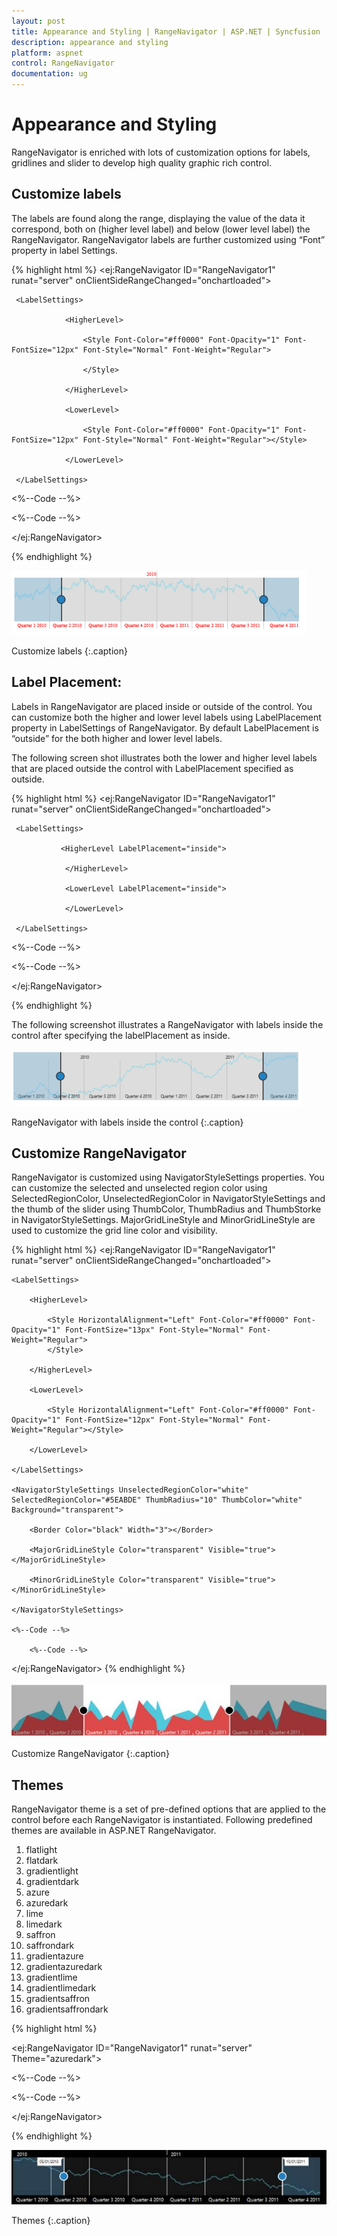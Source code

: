 ```yaml
---
layout: post
title: Appearance and Styling | RangeNavigator | ASP.NET | Syncfusion
description: appearance and styling
platform: aspnet
control: RangeNavigator
documentation: ug
---
```


# Appearance and Styling

RangeNavigator is enriched with lots of customization options for labels, gridlines and slider to develop high quality graphic rich control.

## Customize labels

The labels are found along the range, displaying the value of the data it correspond, both on (higher level label) and below (lower level label) the RangeNavigator. RangeNavigator labels are further customized using “Font” property in label Settings. 

{% highlight html %}
<ej:RangeNavigator ID="RangeNavigator1" runat="server" onClientSideRangeChanged="onchartloaded">

     <LabelSettings>

                <HigherLevel>

                    <Style Font-Color="#ff0000" Font-Opacity="1" Font-FontSize="12px" Font-Style="Normal" Font-Weight="Regular">                        

                    </Style>

                </HigherLevel>

                <LowerLevel>

                    <Style Font-Color="#ff0000" Font-Opacity="1" Font-FontSize="12px" Font-Style="Normal" Font-Weight="Regular"></Style>

                </LowerLevel>

     </LabelSettings>

  <%--Code --%>

  <%--Code --%>

</ej:RangeNavigator>

{% endhighlight %}

![](Appearance-and-Styling_images/Appearance-and-Styling_img1.png)

Customize labels
{:.caption} 

## Label Placement:

Labels in RangeNavigator are placed inside or outside of the control. You can customize both the higher and lower level labels using LabelPlacement property in LabelSettings of RangeNavigator. By default LabelPlacement is “outside” for the both higher and lower level labels.

The following screen shot illustrates both the lower and higher level labels that are placed outside the control with LabelPlacement specified as outside. 

{% highlight html %}
<ej:RangeNavigator ID="RangeNavigator1" runat="server" onClientSideRangeChanged="onchartloaded">

     <LabelSettings>

               <HigherLevel LabelPlacement="inside">                   

                </HigherLevel>

                <LowerLevel LabelPlacement="inside">                   

                </LowerLevel>

     </LabelSettings>

  <%--Code --%>

  <%--Code --%>

</ej:RangeNavigator>

{% endhighlight %}

The following screenshot illustrates a RangeNavigator with labels inside the control after specifying the labelPlacement as inside.

![](Appearance-and-Styling_images/Appearance-and-Styling_img2.png)

RangeNavigator with labels inside the control
{:.caption} 

## Customize RangeNavigator

RangeNavigator is customized using NavigatorStyleSettings properties. You can customize the selected and unselected region color using SelectedRegionColor, UnselectedRegionColor in NavigatorStyleSettings and the thumb of the slider using ThumbColor, ThumbRadius and ThumbStorke in NavigatorStyleSettings.  MajorGridLineStyle and MinorGridLineStyle are used to customize the grid line color and visibility. 

{% highlight html %}
<ej:RangeNavigator ID="RangeNavigator1" runat="server" onClientSideRangeChanged="onchartloaded">

    <LabelSettings>

        <HigherLevel>

            <Style HorizontalAlignment="Left" Font-Color="#ff0000" Font-Opacity="1" Font-FontSize="13px" Font-Style="Normal" Font-Weight="Regular">
            </Style>

        </HigherLevel>

        <LowerLevel>

            <Style HorizontalAlignment="Left" Font-Color="#ff0000" Font-Opacity="1" Font-FontSize="12px" Font-Style="Normal" Font-Weight="Regular"></Style>

        </LowerLevel>

    </LabelSettings>

    <NavigatorStyleSettings UnselectedRegionColor="white" SelectedRegionColor="#5EABDE" ThumbRadius="10" ThumbColor="white" Background="transparent">

        <Border Color="black" Width="3"></Border>

        <MajorGridLineStyle Color="transparent" Visible="true"></MajorGridLineStyle>

        <MinorGridLineStyle Color="transparent" Visible="true"></MinorGridLineStyle>

    </NavigatorStyleSettings>

    <%--Code --%>

        <%--Code --%>

</ej:RangeNavigator>
{% endhighlight %}

![](Appearance-and-Styling_images/Appearance-and-Styling_img3.png)

Customize RangeNavigator
{:.caption}

## Themes

RangeNavigator theme is a set of pre-defined options that are applied to the control before each RangeNavigator is instantiated. Following predefined themes are available in ASP.NET RangeNavigator.

1. flatlight                  
2. flatdark                  
3. gradientlight           
4. gradientdark           
5. azure                      
6. azuredark               
7. lime 
8. limedark
9. saffron
10. saffrondark
11. gradientazure
12. gradientazuredark
13. gradientlime
14. gradientlimedark
15. gradientsaffron
16. gradientsaffrondark


{% highlight html %}

<ej:RangeNavigator ID="RangeNavigator1" runat="server" Theme="azuredark">

<%--Code --%>

<%--Code --%>

</ej:RangeNavigator>

{% endhighlight %}

![](Appearance-and-Styling_images/Appearance-and-Styling_img4.png) 

Themes
{:.caption}
